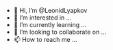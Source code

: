 - 👋 Hi, I’m @LeonidLyapkov
- 👀 I’m interested in ...
- 🌱 I’m currently learning ...
- 💞️ I’m looking to collaborate on ...
- 📫 How to reach me ...

<!---
LeonidLyapkov/LeonidLyapkov is a ✨ special ✨ repository because its `README.md` (this file) appears on your GitHub profile.
You can click the Preview link to take a look at your changes.
--->
